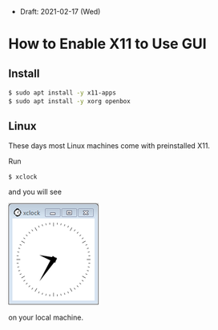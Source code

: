 * Draft: 2021-02-17 (Wed)

# How to Enable X11 to Use GUI

## Install

```bash
$ sudo apt install -y x11-apps
$ sudo apt install -y xorg openbox
```

## Linux

These days most Linux machines come with preinstalled X11.

Run

```bash
$ xclock
```

and you will see

<img src='images/xclock.png'>

on your local machine.


